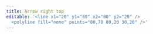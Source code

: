 ```yaml
---
title: Arrow right top
editable: '<line x1="20" y1="80" x2="80" y2="20" />
  <polyline fill="none" points="80,70 80,20 30,20" />'
---
```

